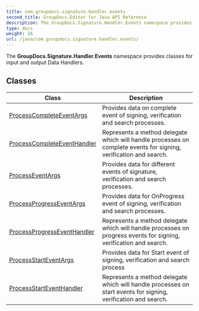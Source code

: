 ```yaml
---
title: com.groupdocs.signature.handler.events
second_title: GroupDocs.Editor for Java API Reference
description: The GroupDocs.Signature.Handler.Events namespace provides classes for input and output Data Handlers.
type: docs
weight: 26
url: /java/com.groupdocs.signature.handler.events/
---
```


The **GroupDocs.Signature.Handler.Events** namespace provides classes for input and output Data Handlers.


## Classes

| Class | Description |
| --- | --- |
| [ProcessCompleteEventArgs](../com.groupdocs.signature.handler.events/processcompleteeventargs) | Provides data on complete event of signing, verification and search processes. |
| [ProcessCompleteEventHandler](../com.groupdocs.signature.handler.events/processcompleteeventhandler) | Represents a method delegate which will handle processes on complete events for signing, verification and search. |
| [ProcessEventArgs](../com.groupdocs.signature.handler.events/processeventargs) | Provides data for different events of signature, verification and search processes. |
| [ProcessProgressEventArgs](../com.groupdocs.signature.handler.events/processprogresseventargs) | Provides data for OnProgress event of signing, verification and search processes. |
| [ProcessProgressEventHandler](../com.groupdocs.signature.handler.events/processprogresseventhandler) | Represents a method delegate which will handle processes on progress events for signing, verification and search. |
| [ProcessStartEventArgs](../com.groupdocs.signature.handler.events/processstarteventargs) | Provides data for Start event of signing, verification and search process |
| [ProcessStartEventHandler](../com.groupdocs.signature.handler.events/processstarteventhandler) | Represents a method delegate which will handle processes on start events for signing, verification and search. |
